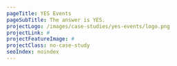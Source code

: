 ```yaml
---
pageTitle: YES Events
pageSubTitle: The answer is YES.
projectLogo: /images/case-studies/yes-events/logo.png
projectLink: #
projectFeatureImage: #
projectClass: no-case-study
seoIndex: noindex
---
```

